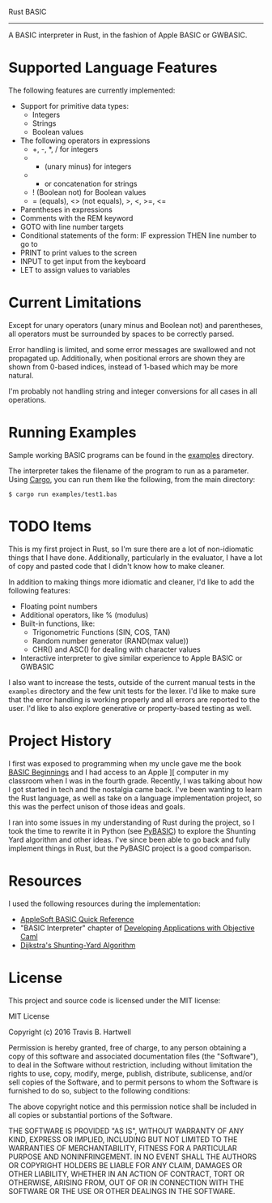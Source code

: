 Rust BASIC

-------------------------------------------------------------------------------

A BASIC interpreter in Rust, in the fashion of Apple BASIC or GWBASIC.

# Supported Language Features #

The following features are currently implemented:

  * Support for primitive data types:
    * Integers
    * Strings
    * Boolean values
  * The following operators in expressions
    * +, -, *, / for integers
    * - (unary minus) for integers
    * + or concatenation for strings
    * ! (Boolean not) for Boolean values
    * = (equals), <> (not equals), >, <, >=, <= 
  * Parentheses in expressions
  * Comments with the REM keyword
  * GOTO with line number targets
  * Conditional statements of the form:
    IF expression THEN line number to go to
  * PRINT to print values to the screen
  * INPUT to get input from the keyboard 
  * LET to assign values to variables

# Current Limitations #

Except for unary operators (unary minus and Boolean not) and parentheses, all
operators must be surrounded by spaces to be correctly parsed.

Error handling is limited, and some error messages are swallowed and not
propagated up. Additionally, when positional errors are shown they are shown
from 0-based indices, instead of 1-based which may be more natural.

I'm probably not handling string and integer conversions for all cases in all
operations.

# Running Examples #

Sample working BASIC programs can be found in the [examples](examples/)
directory.

The interpreter takes the filename of the program to run as a parameter.
Using [Cargo](http://doc.crates.io/guide.html), you can run them like the
following, from the main directory:

```shellsession
$ cargo run examples/test1.bas
```

# TODO Items #

This is my first project in Rust, so I'm sure there are a lot of non-idiomatic
things that I have done.  Additionally, particularly in the evaluator, I have a
lot of copy and pasted code that I didn't know how to make cleaner.

In addition to making things more idiomatic and cleaner, I'd like to add the
following features:

  * Floating point numbers
  * Additional operators, like % (modulus)
  * Built-in functions, like:
    * Trigonometric Functions (SIN, COS, TAN)
    * Random number generator (RAND(max value))
    * CHR() and ASC() for dealing with character values
  * Interactive interpreter to give similar experience to Apple BASIC or GWBASIC
   
I also want to increase the tests, outside of the current manual tests in the
`examples` directory and the few unit tests for the lexer. I'd like to make sure
that the error handling is working properly and all errors are reported to the
user. I'd like to also explore generative or property-based testing as well.

# Project History #

I first was exposed to programming when my uncle gave me the book [BASIC
Beginnings](https://www.amazon.com/gp/product/0380837749) and I had access to an
Apple ][ computer in my classroom when I was in the fourth grade. Recently, I
was talking about how I got started in tech and the nostalgia came back. I've
been wanting to learn the Rust language, as well as take on a language
implementation project, so this was the perfect unison of those ideas and goals.

I ran into some issues in my understanding of Rust during the project, so I took
the time to rewrite it in Python (see [PyBASIC](https://github.com/travisbhartwell/pybasic)) 
to explore the Shunting Yard algorithm and other ideas. I've since been able to
go back and fully implement things in Rust, but the PyBASIC project is a good
comparison. 

# Resources #

I used the following resources during the implementation:

  * [AppleSoft BASIC Quick Reference](http://www.calormen.com/jsbasic/reference.html)
  * "BASIC Interpreter" chapter of [Developing Applications with Objective Caml](https://caml.inria.fr/pub/docs/oreilly-book/html/book-ora058.html)
  * [Dijkstra's Shunting-Yard Algorithm](https://en.wikipedia.org/wiki/Shunting-yard_algorithm) 
   
# License #

This project and source code is licensed under the MIT license:

MIT License

Copyright (c) 2016 Travis B. Hartwell

Permission is hereby granted, free of charge, to any person obtaining a copy
of this software and associated documentation files (the "Software"), to deal
in the Software without restriction, including without limitation the rights
to use, copy, modify, merge, publish, distribute, sublicense, and/or sell
copies of the Software, and to permit persons to whom the Software is
furnished to do so, subject to the following conditions:

The above copyright notice and this permission notice shall be included in all
copies or substantial portions of the Software.

THE SOFTWARE IS PROVIDED "AS IS", WITHOUT WARRANTY OF ANY KIND, EXPRESS OR
IMPLIED, INCLUDING BUT NOT LIMITED TO THE WARRANTIES OF MERCHANTABILITY,
FITNESS FOR A PARTICULAR PURPOSE AND NONINFRINGEMENT. IN NO EVENT SHALL THE
AUTHORS OR COPYRIGHT HOLDERS BE LIABLE FOR ANY CLAIM, DAMAGES OR OTHER
LIABILITY, WHETHER IN AN ACTION OF CONTRACT, TORT OR OTHERWISE, ARISING FROM,
OUT OF OR IN CONNECTION WITH THE SOFTWARE OR THE USE OR OTHER DEALINGS IN THE
SOFTWARE.
